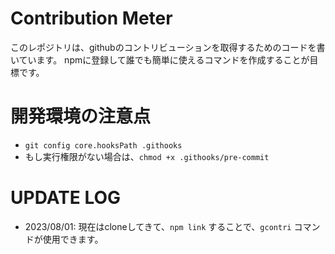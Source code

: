 # Contribution Meter

このレポジトリは、githubのコントリビューションを取得するためのコードを書いています。
npmに登録して誰でも簡単に使えるコマンドを作成することが目標です。

# 開発環境の注意点

-   `git config core.hooksPath .githooks`
-   もし実行権限がない場合は、`chmod +x .githooks/pre-commit`

# UPDATE LOG

-   2023/08/01: 現在はcloneしてきて、`npm link` することで、`gcontri` コマンドが使用できます。
